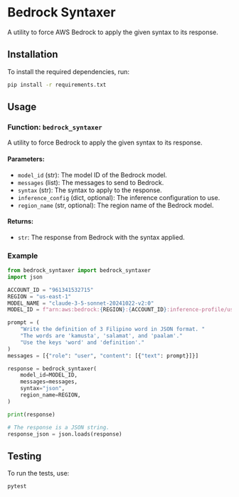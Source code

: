 # Bedrock Syntaxer

A utility to force AWS Bedrock to apply the given syntax to its response.

## Installation

To install the required dependencies, run:

```bash
pip install -r requirements.txt
```

## Usage

### Function: `bedrock_syntaxer`

A utility to force Bedrock to apply the given syntax to its response.

#### Parameters:

- `model_id` (str): The model ID of the Bedrock model.
- `messages` (list): The messages to send to Bedrock.
- `syntax` (str): The syntax to apply to the response.
- `inference_config` (dict, optional): The inference configuration to use.
- `region_name` (str, optional): The region name of the Bedrock model.

#### Returns:

- `str`: The response from Bedrock with the syntax applied.

### Example

```python
from bedrock_syntaxer import bedrock_syntaxer
import json

ACCOUNT_ID = "961341532715"
REGION = "us-east-1"
MODEL_NAME = "claude-3-5-sonnet-20241022-v2:0"
MODEL_ID = f"arn:aws:bedrock:{REGION}:{ACCOUNT_ID}:inference-profile/us.anthropic.{MODEL_NAME}"

prompt = (
    "Write the definition of 3 Filipino word in JSON format. "
    "The words are 'kamusta', 'salamat', and 'paalam'."
    "Use the keys 'word' and 'definition'."
)
messages = [{"role": "user", "content": [{"text": prompt}]}]

response = bedrock_syntaxer(
    model_id=MODEL_ID,
    messages=messages,
    syntax="json",
    region_name=REGION,
)

print(response)

# The response is a JSON string.
response_json = json.loads(response)
```

## Testing

To run the tests, use:

```bash
pytest
```
